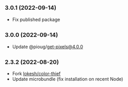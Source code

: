 ## <small>3.0.1 (2022-09-14)</small>

- Fix published package

## <small>3.0.0 (2022-09-14)</small>

- Update @pioug/get-pixels@4.0.0

## <small>2.3.2 (2022-08-20)</small>

- Fork [lokesh/color-thief](https://github.com/lokesh/color-thief)
- Update microbundle (fix installation on recent Node)
